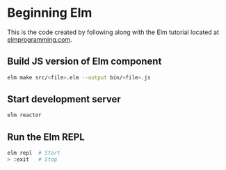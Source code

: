 # Beginning Elm

This is the code created by following along with the Elm tutorial located at [elmprogramming.com](https://elmprogramming.com/).

## Build JS version of Elm component

``` bash
elm make src/<file>.elm --output bin/<file>.js
```

## Start development server

``` bash
elm reactor
```

## Run the Elm REPL

``` bash
elm repl  # Start
> :exit   # Stop
```
